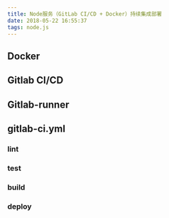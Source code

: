 ```yaml
---
title: Node服务（GitLab CI/CD + Docker）持续集成部署
date: 2018-05-22 16:55:37
tags: node.js
---
```


## Docker

## Gitlab CI/CD

## Gitlab-runner

## gitlab-ci.yml

### lint

### test

### build

### deploy
